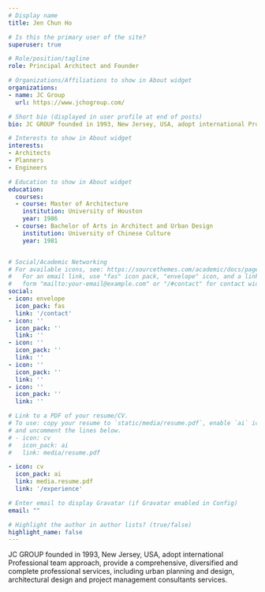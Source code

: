 ```yaml
---
# Display name
title: Jen Chun Ho

# Is this the primary user of the site?
superuser: true

# Role/position/tagline
role: Principal Architect and Founder

# Organizations/Affiliations to show in About widget
organizations:
- name: JC Group
  url: https://www.jchogroup.com/

# Short bio (displayed in user profile at end of posts)
bio: JC GROUP founded in 1993, New Jersey, USA, adopt international Professional team approach, provide a comprehensive, diversified and complete professional services, including urban planning and design, architectural design and project management consultants services.

# Interests to show in About widget
interests:
- Architects
- Planners
- Engineers

# Education to show in About widget
education:
  courses:
  - course: Master of Architecture
    institution: University of Houston
    year: 1986
  - course: Bachelor of Arts in Architect and Urban Design
    institution: University of Chinese Culture
    year: 1981


# Social/Academic Networking
# For available icons, see: https://sourcethemes.com/academic/docs/page-builder/#icons
#   For an email link, use "fas" icon pack, "envelope" icon, and a link in the
#   form "mailto:your-email@example.com" or "/#contact" for contact widget.
social:
- icon: envelope
  icon_pack: fas
  link: '/contact'
- icon: ''
  icon_pack: ''
  link: ''
- icon: ''
  icon_pack: ''
  link: ''
- icon: ''
  icon_pack: ''
  link: ''
- icon: ''
  icon_pack: ''
  link: ''

# Link to a PDF of your resume/CV.
# To use: copy your resume to `static/media/resume.pdf`, enable `ai` icons in `params.toml`, 
# and uncomment the lines below.
# - icon: cv
#   icon_pack: ai
#   link: media/resume.pdf

- icon: cv
  icon_pack: ai
  link: media.resume.pdf
  link: '/experience'

# Enter email to display Gravatar (if Gravatar enabled in Config)
email: ""

# Highlight the author in author lists? (true/false)
highlight_name: false
---
```

JC GROUP founded in 1993, New Jersey, USA, adopt international Professional team approach, provide a comprehensive, diversified and complete professional services, including urban planning and design, architectural design and project management consultants services.
